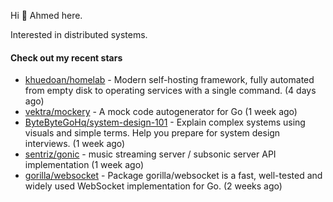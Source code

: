 Hi 👋 Ahmed here.

Interested in distributed systems.

#### Check out my recent stars

- [khuedoan/homelab](https://github.com/khuedoan/homelab) - Modern self-hosting framework, fully automated from empty disk to operating services with a single command. (4 days ago)
- [vektra/mockery](https://github.com/vektra/mockery) - A mock code autogenerator for Go (1 week ago)
- [ByteByteGoHq/system-design-101](https://github.com/ByteByteGoHq/system-design-101) - Explain complex systems using visuals and simple terms. Help you prepare for system design interviews. (1 week ago)
- [sentriz/gonic](https://github.com/sentriz/gonic) - music streaming server / subsonic server API implementation  (1 week ago)
- [gorilla/websocket](https://github.com/gorilla/websocket) - Package gorilla/websocket is a fast, well-tested and widely used WebSocket implementation for Go. (2 weeks ago)

